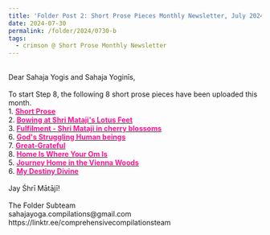 ```yaml
---
title: 'Folder Post 2: Short Prose Pieces Monthly Newsletter, July 2024'
date: 2024-07-30
permalink: /folder/2024/0730-b
tags:
  - crimson @ Short Prose Monthly Newsletter
---
```


<p>
<br>
Dear Sahaja Yogis and Sahaja Yoginīs,<br>
<br>
To start Step 8, the following 8 short prose pieces have been uploaded this month.<br>
1. <a href="https://seven-teams.github.io/folder/1994-1208-RAT"> <font color="DeepPink"><b>Short Prose</b></font></a><br>
2. <a href="https://seven-teams.github.io/folder/2018-1013-ES-Bowing-at_Shri_Matajis-Lotus-Feet"> <font color="DeepPink"><b>Bowing at Shri Mataji's Lotus Feet</b></font></a><br>
3. <a href="https://seven-teams.github.io/folder/2024-02-07-ES-Fulfilment"> <font color="DeepPink"><b>Fulfilment - Shri Mataji in cherry blossoms</b></font></a><br>
6. <a href="https://seven-teams.github.io/folder/2024-02-07-ES-Gods-struggling-human-beings"> <font color="DeepPink"><b>God's Struggling Human beings</b></font></a><br>
7. <a href="https://seven-teams.github.io/folder/2024-02-07-ES-Great-Grateful"> <font color="DeepPink"><b>Great-Grateful</b></font></a><br>
8. <a href="https://seven-teams.github.io/folder/2024-02-07-ES-Home_Is-Where-Your-Om-Is"> <font color="DeepPink"><b>Home Is Where Your Om Is</b></font></a><br>
5. <a href="https://seven-teams.github.io/folder/2018-0626-ES-Journey-Home"> <font color="DeepPink"><b>Journey Home in the Vienna Woods</b></font></a><br>
6. <a href="https://seven-teams.github.io/folder/2018-0101-0000-ES-My-Destiny_Divine"> <font color="DeepPink"><b>My Destiny Divine</b></font></a><br>
<br>
Jay Śhrī Mātājī!<br>
<br>
The Folder Subteam<br>
sahajayoga.compilations@gmail.com<br>
https://linktr.ee/comprehensivecompilationsteam<br>
</p>